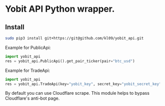 
Yobit API Python wrapper.
=========================

## Install
```bash
sudo pip3 install git+https://git@github.com/kl09/yobit_api.git
```

>

Example for PublicApi:

```python
import yobit_api
res = yobit_api.PublicApi().get_pair_ticker(pair="btc_usd")
```


>

Example for TradeApi:

```python
import yobit_api
res = yobit_api.TradeApi(key="yobit_key", secret_key="yobit_secret_key").get_info()
```

By default you can use Cloudflare scrape. This module helps to bypass Cloudflare's anti-bot page.
